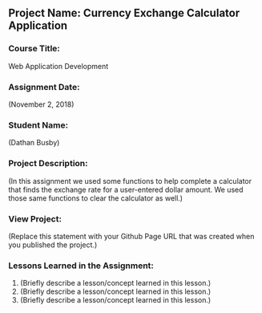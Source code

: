 ## Project Name:  Currency Exchange Calculator Application

### Course Title:
Web Application Development

### Assignment Date:  
(November 2, 2018)

### Student Name:  
(Dathan Busby)

### Project Description:
(In this assignment we used some functions to help complete a calculator that finds the exchange rate for a user-entered dollar amount. We used those same functions to clear the calculator as well.)

### View Project:
(Replace this statement with your Github Page URL that was created when you 
 published the project.)

### Lessons Learned in the Assignment:
1. (Briefly describe a lesson/concept learned in this lesson.)
2. (Briefly describe a lesson/concept learned in this lesson.)
3. (Briefly describe a lesson/concept learned in this lesson.)

